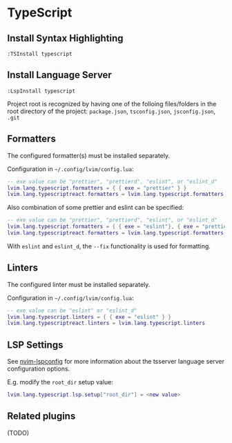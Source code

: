 # TypeScript

## Install Syntax Highlighting

```vim
:TSInstall typescript
```

## Install Language Server

```vim
:LspInstall typescript
```

Project root is recognized by having one of the folloing files/folders in the root directory of the project: `package.json`, `tsconfig.json`, `jsconfig.json`, `.git`

## Formatters

The configured formatter(s) must be installed separately.

Configuration in `~/.config/lvim/config.lua`:

```lua
-- exe value can be "prettier", "prettierd", "eslint", or "eslint_d"
lvim.lang.typescript.formatters = { { exe = "prettier" } }
lvim.lang.typescriptreact.formatters = lvim.lang.typescript.formatters
```

Also combination of some prettier and eslint can be specified:

```lua
-- exe value can be "prettier", "prettierd", "eslint", or "eslint_d"
lvim.lang.typescript.formatters = { { exe = "eslint"}, { exe = "prettier" } }
lvim.lang.typescriptreact.formatters = lvim.lang.typescript.formatters
```

With `eslint` and `eslint_d`, the `--fix` functionality is used for formatting. 

## Linters

The configured linter must be installed separately.

Configuration in `~/.config/lvim/config.lua`:

```lua
-- exe value can be "eslint" or "eslint_d"
lvim.lang.typescript.linters = { { exe = "eslint" } }
lvim.lang.typescriptreact.linters = lvim.lang.typescript.linters
```

## LSP Settings

See [nvim-lspconfig](https://github.com/neovim/nvim-lspconfig/blob/master/CONFIG.md#tsserver) for more information about the tsserver language server configuration options.

E.g. modify the `root_dir` setup value:

```lua
lvim.lang.typescript.lsp.setup["root_dir"] = <new value>
```

## Related plugins

(TODO)
